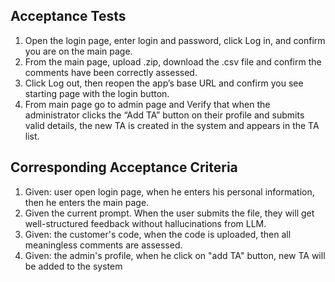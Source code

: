 ## Acceptance Tests
1) Open the login page, enter login and password, click Log in, and confirm you are on the main page.
2) From the main page, upload .zip, download the .csv file and confirm the comments have been correctly assessed.
3) Click Log out, then reopen the app’s base URL and confirm you see starting page with the login button.
4) From main page go to admin page and Verify that when the administrator clicks the “Add TA” button on their profile and submits valid details, the new TA is created in the system and appears in the TA list.

## Corresponding Acceptance Criteria
1) Given: user open login page, when he enters his personal information, then he enters the main page.
2) Given the current prompt. When the user submits the file, they will get well-structured feedback without hallucinations from LLM.
3) Given: the customer's code, when the code is uploaded, then all meaningless comments are assessed.
4) Given: the admin's profile, when he click on "add TA" button, new TA will be added to the system